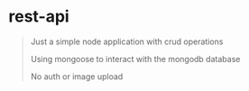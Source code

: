 # rest-api
> Just a simple node application with crud operations
> 
> Using mongoose to interact with the mongodb database
> 
> No auth or image upload 
